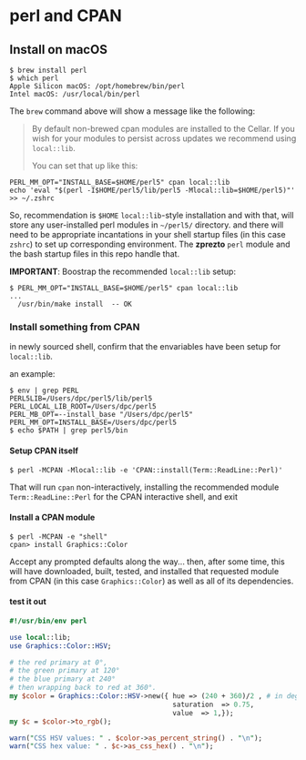 perl and CPAN
=============

Install on macOS
----------------

```console
$ brew install perl
$ which perl
Apple Silicon macOS: /opt/homebrew/bin/perl
Intel macOS: /usr/local/bin/perl
```

The `brew` command above will show a message like the following:

> By default non-brewed cpan modules are installed to the Cellar. If you wish for your modules to persist across updates we recommend using `local::lib`.
>
> You can set that up like this:

```shell
PERL_MM_OPT="INSTALL_BASE=$HOME/perl5" cpan local::lib
echo 'eval "$(perl -I$HOME/perl5/lib/perl5 -Mlocal::lib=$HOME/perl5)"' >> ~/.zshrc
```

So, recommendation is `$HOME` `local::lib`-style installation and with that, will store any user-installed perl modules in `~/perl5/` directory. and there will need to be appropriate incantations in your shell startup files (in this case `zshrc`) to set up corresponding environment. The **zprezto** `perl` module and the bash startup files in this repo handle that.

**IMPORTANT**: Boostrap the recommended `local::lib` setup:

```console
$ PERL_MM_OPT="INSTALL_BASE=$HOME/perl5" cpan local::lib
...
  /usr/bin/make install  -- OK
```

### Install something from CPAN

in newly sourced shell,  confirm that the envariables have been setup for `local::lib`.

an example:

```console
$ env | grep PERL
PERL5LIB=/Users/dpc/perl5/lib/perl5
PERL_LOCAL_LIB_ROOT=/Users/dpc/perl5
PERL_MB_OPT=--install_base "/Users/dpc/perl5"
PERL_MM_OPT=INSTALL_BASE=/Users/dpc/perl5
$ echo $PATH | grep perl5/bin
```

#### Setup CPAN itself

```console
$ perl -MCPAN -Mlocal::lib -e 'CPAN::install(Term::ReadLine::Perl)'
```

That will run `cpan` non-interactively, installing the recommended module `Term::ReadLine::Perl` for the CPAN interactive shell, and exit

#### Install a CPAN module

```console
$ perl -MCPAN -e "shell"
cpan> install Graphics::Color
```

Accept any prompted defaults along the way...  then, after some time, this will have downloaded, built, tested, and installed that requested module from CPAN (in this case `Graphics::Color`) as well as all of its dependencies.

#### test it out

```perl
#!/usr/bin/env perl

use local::lib;
use Graphics::Color::HSV;

# the red primary at 0°,
# the green primary at 120°
# the blue primary at 240°
# then wrapping back to red at 360°.
my $color = Graphics::Color::HSV->new({ hue => (240 + 360)/2 , # in degrees
                                        saturation  => 0.75,
                                        value  => 1,});
my $c = $color->to_rgb();

warn("CSS HSV values: " . $color->as_percent_string() . "\n");
warn("CSS hex value: " . $c->as_css_hex() . "\n");
```
